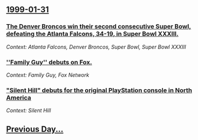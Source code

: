 ## [1999-01-31](/news/1999/01/31/index.md)

### [ The Denver Broncos win their second consecutive Super Bowl, defeating the Atlanta Falcons, 34-19, in Super Bowl XXXIII.](/news/1999/01/31/the-denver-broncos-win-their-second-consecutive-super-bowl-defeating-the-atlanta-falcons-34-19-in-super-bowl-xxxiii.md)
_Context: Atlanta Falcons, Denver Broncos, Super Bowl, Super Bowl XXXIII_

### [ ''Family Guy'' debuts on Fox.](/news/1999/01/31/family-guy-debuts-on-fox.md)
_Context: Family Guy, Fox Network_

### [ "Silent Hill" debuts for the original PlayStation console in North America](/news/1999/01/31/silent-hill-debuts-for-the-original-playstation-console-in-north-america.md)
_Context: Silent Hill_

## [Previous Day...](/news/1999/01/30/index.md)


